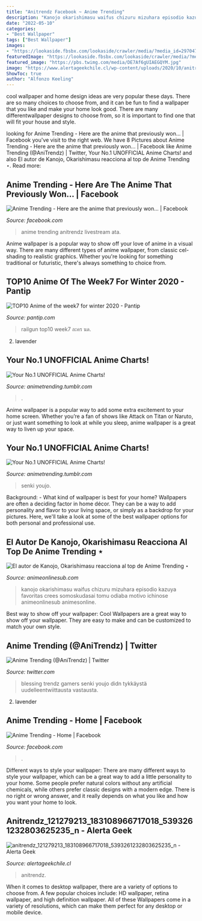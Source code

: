 ```yaml
---
title: "Anitrendz Facebook ~ Anime Trending"
description: "Kanojo okarishimasu waifus chizuru mizuhara episodio kazuya favoritas crees somoskudasai tomu odiaba motivo ichinose animeonlinesub animesonline"
date: "2022-05-10"
categories:
- "Best Wallpaper"
tags: ["Best Wallpaper"]
images:
- "https://lookaside.fbsbx.com/lookaside/crawler/media/?media_id=2970473039856863"
featuredImage: "https://lookaside.fbsbx.com/lookaside/crawler/media/?media_id=3104067219830777"
featured_image: "https://pbs.twimg.com/media/DE7Af6gUIAEGQYM.jpg"
image: "https://www.alertageekchile.cl/wp-content/uploads/2020/10/anitrendz_121279213_183108966717018_5393261232803625235_n.jpg"
ShowToc: true
author: "Alfonzo Keeling"
---
```



cool wallpaper and home design ideas are very popular these days. There are so many choices to choose from, and it can be fun to find a wallpaper that you like and make your home look good. There are many differentwallpaper designs to choose from, so it is important to find one that will fit your house and style.

	

		
looking for Anime Trending - Here are the anime that previously won... | Facebook you've visit to the right web. We have 8 Pictures about Anime Trending - Here are the anime that previously won... | Facebook like Anime Trending (@AniTrendz) | Twitter, Your No.1 UNOFFICIAL Anime Charts! and also El autor de Kanojo, Okarishimasu reacciona al top de Anime Trending ⋆. Read more:
		
    
## Anime Trending - Here Are The Anime That Previously Won... | Facebook

<img loading=lazy src="https://lookaside.fbsbx.com/lookaside/crawler/media/?media_id=2970473039856863" onerror="this.onerror=null;this.src='https://tse3.mm.bing.net/th?id=OIP.o259vV-JSSEh79KlwFwpTwHaEK&amp;pid=15.1';" alt="Anime Trending - Here are the anime that previously won... | Facebook">

_Source: facebook.com_

>anime trending anitrendz livestream ata. 

	

Anime wallpaper is a popular way to show off your love of anime in a visual way. There are many different types of anime wallpaper, from classic cel-shading to realistic graphics. Whether you're looking for something traditional or futuristic, there's always something to choice from.

    
## TOP10 Anime Of The Week7 For Winter 2020 - Pantip

<img loading=lazy src="https://f.ptcdn.info/359/068/000/q6iimhkpaNuKKONKLSe-o.jpg" onerror="this.onerror=null;this.src='https://tse2.mm.bing.net/th?id=OIP.KHzP7zQoUwveoV33zMFc_QHaLh&amp;pid=15.1';" alt="TOP10 Anime of the week7 for winter 2020 - Pantip">

_Source: pantip.com_

>railgun top10 week7 ละคร นด. 

	

2. lavender 

    
## Your No.1 UNOFFICIAL Anime Charts!

<img loading=lazy src="https://static.tumblr.com/3ffbd27d3d211ecd79cbf33b675de4af/vk17xpi/RdSny053n/tumblr_static_tumblr_static_cfa39e6s4k084wscow40cgkc8_focused_v3.jpg" onerror="this.onerror=null;this.src='https://tse3.mm.bing.net/th?id=OIP.cCGVfGL566w_D93mt5HadwHaEK&amp;pid=15.1';" alt="Your No.1 UNOFFICIAL Anime Charts!">

_Source: animetrending.tumblr.com_

>. 

	

Anime wallpaper is a popular way to add some extra excitement to your home screen. Whether you’re a fan of shows like Attack on Titan or Naruto, or just want something to look at while you sleep, anime wallpaper is a great way to liven up your space.

    
## Your No.1 UNOFFICIAL Anime Charts!

<img loading=lazy src="https://64.media.tumblr.com/0835ea399a92b7ac69aabedf390aea52/tumblr_okh1ufcgAx1tlkxhco1_1280.png" onerror="this.onerror=null;this.src='https://tse4.mm.bing.net/th?id=OIP.2tmaxR3tpnwjWYh3eyOEHwHaLh&amp;pid=15.1';" alt="Your No.1 UNOFFICIAL Anime Charts!">

_Source: animetrending.tumblr.com_

>senki youjo. 

	

Background: - What kind of wallpaper is best for your home?
Wallpapers are often a deciding factor in home décor. They can be a way to add personality and flavor to your living space, or simply as a backdrop for your pictures. Here, we'll take a look at some of the best wallpaper options for both personal and professional use.

    
## El Autor De Kanojo, Okarishimasu Reacciona Al Top De Anime Trending ⋆

<img loading=lazy src="https://www.animeonlinesub.com/wp-content/uploads/2020/08/Kanojo-Okarishimasu-banner-4.jpg" onerror="this.onerror=null;this.src='https://tse2.mm.bing.net/th?id=OIP.C67tQa-rFoeQNLRc4u5JdwHaEK&amp;pid=15.1';" alt="El autor de Kanojo, Okarishimasu reacciona al top de Anime Trending ⋆">

_Source: animeonlinesub.com_

>kanojo okarishimasu waifus chizuru mizuhara episodio kazuya favoritas crees somoskudasai tomu odiaba motivo ichinose animeonlinesub animesonline. 

	

Best way to show off your wallpaper:
Cool Wallpapers are a great way to show off your wallpaper. They are easy to make and can be customized to match your own style.

    
## Anime Trending (@AniTrendz) | Twitter

<img loading=lazy src="https://pbs.twimg.com/media/DE7Af6gUIAEGQYM.jpg" onerror="this.onerror=null;this.src='https://tse2.mm.bing.net/th?id=OIP.C_6xYdeWZ3JKi7jUoJRINAHaLh&amp;pid=15.1';" alt="Anime Trending (@AniTrendz) | Twitter">

_Source: twitter.com_

>blessing trendz gamers senki youjo didn tykkäystä uudelleentwiittausta vastausta. 

	

2. lavender 

    
## Anime Trending - Home | Facebook

<img loading=lazy src="https://lookaside.fbsbx.com/lookaside/crawler/media/?media_id=3104067219830777" onerror="this.onerror=null;this.src='https://tse3.mm.bing.net/th?id=OIP.sArLXVJZj9QjO1iVprDgKwHaKe&amp;pid=15.1';" alt="Anime Trending - Home | Facebook">

_Source: facebook.com_

>. 

	

Different ways to style your wallpaper:
There are many different ways to style your wallpaper, which can be a great way to add a little personality to your home. Some people prefer natural colors without any artificial chemicals, while others prefer classic designs with a modern edge. There is no right or wrong answer, and it really depends on what you like and how you want your home to look.

    
## Anitrendz_121279213_183108966717018_5393261232803625235_n - Alerta Geek

<img loading=lazy src="https://www.alertageekchile.cl/wp-content/uploads/2020/10/anitrendz_121279213_183108966717018_5393261232803625235_n.jpg" onerror="this.onerror=null;this.src='https://tse3.mm.bing.net/th?id=OIP.gzn_tafWHrRneSM-8lHIvwHaHa&amp;pid=15.1';" alt="anitrendz_121279213_183108966717018_5393261232803625235_n - Alerta Geek">

_Source: alertageekchile.cl_

>anitrendz. 

	

When it comes to desktop wallpaper, there are a variety of options to choose from. A few popular choices include: HD wallpaper, retina wallpaper, and high definition wallpaper. All of these Wallpapers come in a variety of resolutions, which can make them perfect for any desktop or mobile device. 

